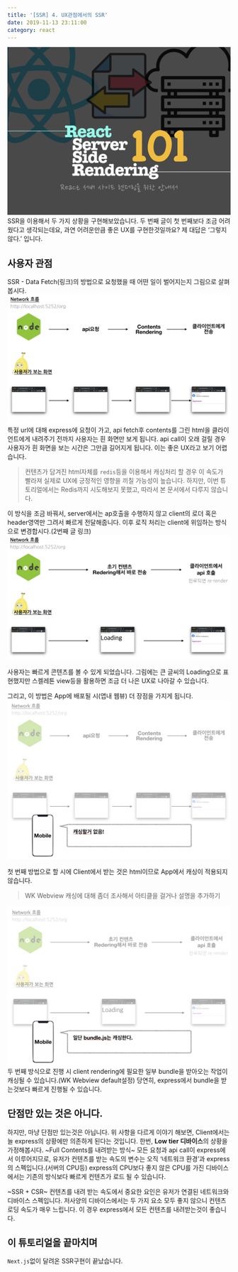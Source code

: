 ```yaml
---
title: '[SSR] 4. UX관점에서의 SSR'
date: 2019-11-13 23:11:00
category: react
---
```


![image-thumbnail](./images/thumbnail.png)
SSR을 이용해서 두 가지 상황을 구현해보았습니다. 두 번째 글이 첫 번째보다 조금 어려웠다고 생각되는데요, 과연 어려운만큼 좋은 UX를 구현한것일까요?
제 대답은 ‘그렇지 않다.’ 입니다.

## 사용자 관점

SSR - Data Fetch(링크)의 방법으로 요청했을 때 어떤 일이 벌어지는지 그림으로 살펴봅시다.
![user-ssr-data-fetch](./images/user-ssr-data-fetch.png)
특정 url에 대해 express에 요청이 가고, api fetch후 contents를 그린 html을 클라이언트에게 내려주기 전까지 사용자는 흰 화면만 보게 됩니다. api call이 오래 걸릴 경우 사용자가 흰 화면을 보는 시간은 그만큼 길어지게 됩니다. 이는 좋은 UX라고 보기 어렵습니다.

> 컨텐츠가 담겨진 html자체를 `redis`등을 이용해서 캐싱처리 할 경우 이 속도가 빨라져 실제로 UX에 긍정적인 영향을 끼칠 가능성이 높습니다. 하지만, 이번 튜토리얼에서는 Redis까지 시도해보지 못했고, 따라서 본 문서에서 다루지 않습니다.

이 방식을 조금 바꿔서, server에서는 ap호출을 수행하지 않고 client의 로더 혹은 header영역만 그려서 빠르게 전달해줍니다. 이후 로직 처리는 client에 위임하는 방식으로 변경합시다.(2번째 글 링크)
![user-ssr-no-data-fetch](./images/user-ssr-no-data-fetch.png)

사용자는 빠르게 콘텐츠를 볼 수 있게 되었습니다. 그림에는 큰 글씨의 Loading으로 표현했지만 스켈레톤 view등을 활용하면 조금 더 나은 UX로 나아갈 수 있습니다.

그리고, 이 방법은 App에 배포될 시(앱내 웹뷰) 더 장점을 가지게 됩니다.
![user--no-cache](./images/user-ssr-no-cache.png)

첫 번째 방법으로 할 시에 Client에서 받는 것은 html이므로 App에서 캐싱이 적용되지 않습니다.

> WK Webview 캐싱에 대해 좀더 조사해서 아티클을 걸거나 설명을 추가하기

![user--cache](./images/user--cache.png)
두 번째 방식으로 진행 시 client rendering에 필요한 일부 bundle을 받아오는 작업이 캐싱될 수 있습니다.(WK Webview default설정) 당연히, express에서 bundle을 받는것보다 빠르게 진행될 수 있습니다.

## 단점만 있는 것은 아니다.

하지만, 마냥 단점만 있는것은 아닙니다. 위 사항을 다르게 이야기 해보면, Client에서는 늘 express의 상황에만 의존하게 된다는 것입니다. 한번, **Low tier 디바이스**의 상황을 가정해봅시다.
~Full Contents를 내려받는 방식~
모든 요청과 api call이 express에서 이루어지므로, 유저가 컨텐츠를 받는 속도의 변수는 오직 ‘네트워크 환경’과 express의 스펙입니다.(서버의 CPU등) express의 CPU보다 좋지 않은 CPU를 가진 디바이스에서는 기존의 방식보다 빠르게 컨텐츠가 로드 될 수 있습니다.

~SSR + CSR~
컨텐츠를 내려 받는 속도에서 중요한 요인은 유저가 연결된 네트워크와 디바이스 스펙입니다.
저사양의 디바이스에서는 두 가지 요소 모두 좋지 않으니 컨텐츠 로딩 속도가 매우 느립니다. 이 경우 express에서 모든 컨텐츠를 내려받는것이 좋습니다.

## 이 튜토리얼을 끝마치며

`Next.js`없이 달려온 SSR구현이 끝났습니다.
